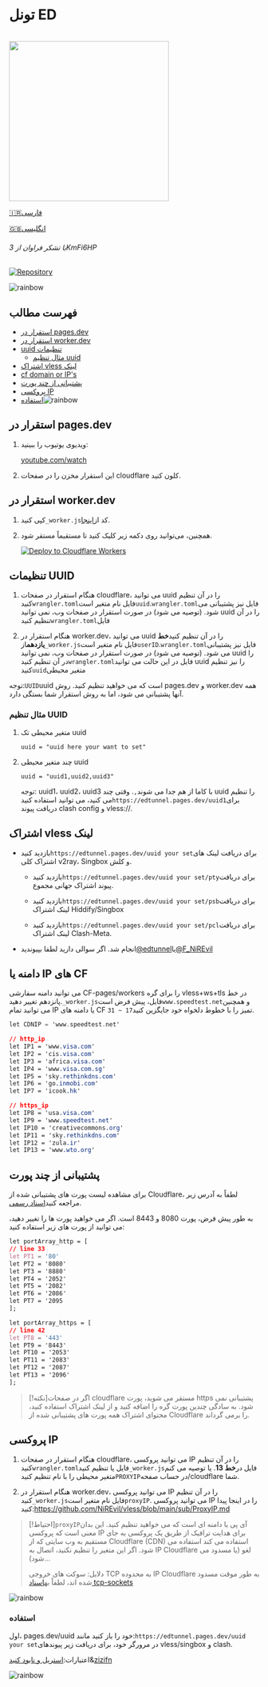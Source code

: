 # تونل ED

<p align="left">
  <br><img src="https://github.com/NiREvil/Emotional-Damage/assets/126243832/66c9bdfb-9e74-4a91-a7d3-9a180450c690" width="320px">
</p>

[🇮🇷فارسی](README.fa.md)

[🇬🇧انگلیسی](README.md)

###### با تشکر فراوان از 3KmFi6HP

[![Repository](https://img.shields.io/badge/View%20on-GitHub-blue.svg)](https://github.com/3Kmfi6HP/EDtunnel)

![rainbow](https://github.com/NiREvil/vless/assets/126243832/1aca7f5d-6495-44b7-aced-072bae52f256)

## فهرست مطالب

-   [استقرار در pages.dev](#Deploy-in-pages.dev)
-   [استقرار در worker.dev](#Deploy-in-worker.dev)
-   [uuid تنظیمات](#UUID-Setting)
    -   [مثال تنظیم uuid](#UUID-Setting-Example)
-   [اشتراک vless لینک](#Subscribe-vless-link)
-   [cf domain or IP's](#CF_Domain_or_IP's)
-   [پشتیبانی از چند پورت](#Multiple-port-support)
-   [پروکسی IP](#ProxyIP)
-   [استفاده](#Usage)![rainbow](https://github.com/NiREvil/vless/assets/126243832/1aca7f5d-6495-44b7-aced-072bae52f256)

## استقرار در pages.dev

1.  ویدیوی یوتیوب را ببینید:

    [youtube.com/watch](https://www.youtube.com/watch?v=8I-yTNHB0aw)

2.  این استقرار مخزن را در صفحات cloudflare کلون کنید.

## استقرار در worker.dev

1.  کپی کنید`_worker.js`کد از[اینجا](_worker.js).

2.  همچنین، می‌توانید روی دکمه زیر کلیک کنید تا مستقیماً مستقر شود.

    [![Deploy to Cloudflare Workers](https://deploy.workers.cloudflare.com/button)](https://deploy.workers.cloudflare.com/?url=https://github.com/NiREvil/Emotional-Damage)

## تنظیمات UUID

1.  هنگام استقرار در صفحات cloudflare، می توانید uuid را در آن تنظیم کنید`wrangler.toml`فایل نام متغیر است`uuid`.`wrangler.toml`فایل نیز پشتیبانی می شود. (توصیه می شود) در صورت استقرار در صفحات وب، نمی توانید uuid را در آن تنظیم کنید`wrangler.toml`فایل

2.  هنگام استقرار در worker.dev، می توانید uuid را در آن تنظیم کنید**خط یازدهم**از`_worker.js`فایل نام متغیر است`userID`.`wrangler.toml`فایل نیز پشتیبانی می شود. (توصیه می شود) در صورت استقرار در صفحات وب، نمی توانید uuid را در آن تنظیم کنید`wrangler.toml`فایل در این حالت می توانید uuid را نیز تنظیم کنید`uuid`متغیر محیطی

توجه:`UUID`uuid است که می خواهید تنظیم کنید. روش pages.dev و worker.dev همه آنها پشتیبانی می شود، اما به روش استقرار شما بستگی دارد.

### مثال تنظیم UUID

1.  متغیر محیطی تک uuid

    ```.environment
    uuid = "uuid here your want to set"
    ```

2.  چند متغیر محیطی uuid

    ```.environment
    uuid = "uuid1,uuid2,uuid3"
    ```

    توجه: uuid1، uuid2، uuid3 با کاما از هم جدا می شوند`,`.
    وقتی چند uuid را تنظیم می کنید، می توانید استفاده کنید`https://edtunnel.pages.dev/uuid1`برای دریافت پیوند clash config و vless://.

## اشتراک vless لینک

-   بازدید کنید`https://edtunnel.pages.dev/uuid your set`برای دریافت لینک های اشتراک کلی v2ray، Singbox و کلش.

    -   بازدید کنید`https://edtunnel.pages.dev/uuid your set/pty`برای دریافت پیوند اشتراک جهانی مجموع.

    -   بازدید کنید`https://edtunnel.pages.dev/uuid your set/psb`برای دریافت لینک اشتراک Hiddify/Singbox

    -   بازدید کنید`https://edtunnel.pages.dev/uuid your set/pcl`برای دریافت لینک اشتراک Clash-Meta.


-   انجام شد. اگر سوالی دارید لطفا بپیوندید[@edtunnel](https://t.me/edtunnel)یا[@F_NiREvil](https://t.me/F_NiREvil)

## دامنه یا IP های CF

می توانید دامنه سفارشی CF-pages/workers را برای گره vless+ws+tls در خط پانزدهم تغییر دهید.`_worker.js`فایل، پیش فرض است`www.speedtest.net`و همچنین می توانید تمام IP یا دامنه های CF تمیز را با خطوط دلخواه خود جایگزین کنید`17 ~ 31`.

```POV-Ray SDL
let CDNIP = 'www.speedtest.net'
```

```CSS
// http_ip
let IP1 = 'www.visa.com'
let IP2 = 'cis.visa.com'
let IP3 = 'africa.visa.com'
let IP4 = 'www.visa.com.sg'
let IP5 = 'sky.rethinkdns.com'
let IP6 = 'go.inmobi.com'
let IP7 = 'icook.hk'

// https_ip
let IP8 = 'usa.visa.com'
let IP9 = 'www.speedtest.net'
let IP10 = 'creativecommons.org'
let IP11 = 'sky.rethinkdns.com'
let IP12 = 'zula.ir'
let IP13 = 'www.wto.org'
```

## پشتیبانی از چند پورت

برای مشاهده لیست پورت های پشتیبانی شده از Cloudflare، لطفاً به آدرس زیر مراجعه کنید[اسناد رسمی](https://developers.cloudflare.com/cloudflare-one/connections/connect-apps/ports).

به طور پیش فرض، پورت 8080 و 8443 است. اگر می خواهید پورت ها را تغییر دهید، می توانید از پورت های زیر استفاده کنید:

```CSS
let portArray_http = [
// line 33
let PT1 = '80'
let PT2 = '8080'
let PT3 = '8880'
let PT4 = '2052'
let PT5 = '2082'
let PT6 = '2086'
let PT7 = '2095
];

let portArray_https = [
// line 42 
let PT8 = '443'
let PT9 = '8443'
let PT10 = '2053'
let PT11 = '2083'
let PT12 = '2087'
let PT13 = '2096'
];
```

> [!نکته]اگر در صفحات cloudflare مستقر می شوید، پورت https پشتیبانی نمی شود. به سادگی چندین پورت گره را اضافه کنید و از لینک اشتراک استفاده کنید،
> محتوای اشتراک همه پورت های پشتیبانی شده از Cloudflare را برمی گرداند.

## پروکسی IP

1.  هنگام استقرار در صفحات cloudflare، می توانید پروکسی IP را در آن تنظیم کنید`wrangler.toml`فایل یا تنظیم کنید`_worker.js`فایل در**خط 13**.  یا توصیه می کنم متغیر محیطی را با نام تنظیم کنید`PROXYIP`در حساب صفحه/cloudflare شما.

2.  هنگام استقرار در worker.dev، می توانید پروکسی IP را در آن تنظیم کنید`_worker.js`فایل نام متغیر است`proxyIP`.
    می توانید پروکسی IP را در اینجا پیدا کنید:<https://github.com/NiREvil/vless/blob/main/sub/ProxyIP.md>

> [!احتیاط]`proxyIP`آی پی یا دامنه ای است که می خواهید تنظیم کنید. این بدان معنی است که پروکسی IP برای هدایت ترافیک از طریق یک پروکسی به جای مستقیم به وب سایتی که از Cloudflare (CDN) استفاده می کند استفاده می شود. اگر این متغیر را تنظیم نکنید، اتصال به IP Cloudflare لغو (یا مسدود می شود)...
>
> دلایل: سوکت های خروجی TCP به محدوده IP Cloudflare به طور موقت مسدود شده اند، لطفاً به[اسناد tcp-sockets](https://developers.cloudflare.com/workers/runtime-apis/tcp-sockets/#considerations)

![rainbow](https://github.com/NiREvil/vless/assets/126243832/1aca7f5d-6495-44b7-aced-072bae52f256)

### استفاده

اول، pages.dev/uuid خود را باز کنید مانند:`https://edtunnel.pages.dev/uuid your set`در مرورگر خود، برای دریافت زیر پیوندهای vless/singbox و clash.

اعتبارات:[استریل و نابود کنید](https://github.com/3Kmfi6HP/EDtunnel)&[zizifn](https://github.com/zizifn/edgetunnel)

![rainbow](https://github.com/NiREvil/vless/assets/126243832/1aca7f5d-6495-44b7-aced-072bae52f256)
